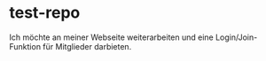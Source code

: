# test-repo
Ich möchte an meiner Webseite weiterarbeiten und eine Login/Join-Funktion für Mitglieder darbieten.
